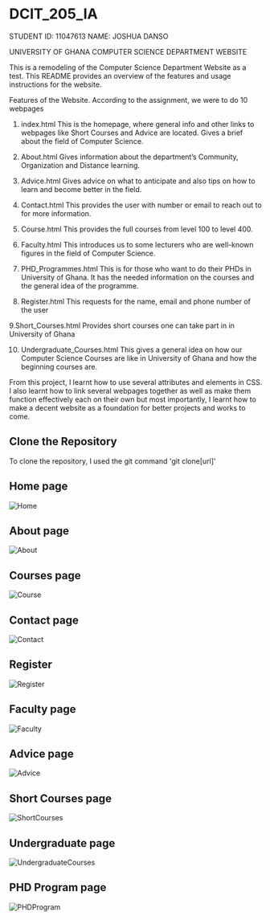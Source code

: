 # DCIT_205_IA

STUDENT ID: 11047613
NAME: JOSHUA DANSO

UNIVERSITY OF GHANA COMPUTER SCIENCE DEPARTMENT WEBSITE

This is a remodeling of the Computer Science Department Website as a test. This README provides an overview of the features and usage instructions for the website.

Features of the Website. According to the assignment, we were to do 10 webpages
1. index.html
This is the homepage, where general info and other links to webpages like Short Courses and Advice are located. Gives a brief about the field of Computer Science. 

2. About.html
Gives information about the department’s Community, Organization and Distance learning.

3. Advice.html
Gives advice on what to anticipate and also tips on how to learn and become better in the field.

4. Contact.html
This provides the user with number or email to reach out to for more information.

5. Course.html
This provides the full courses from level 100 to level 400.

6. Faculty.html
This introduces us to some lecturers who are well-known figures in the field of Computer Science. 

7. PHD_Programmes.html
This is for those who want to do their PHDs in University of Ghana. It has the needed information on the courses and the general idea of the programme.

8. Register.html
This requests for the name, email and phone number of the user

9.Short_Courses.html
Provides short courses one can take part in in University of Ghana

10. Undergraduate_Courses.html
This gives a general idea on how our Computer Science Courses are like in University of Ghana and how the beginning courses are.

From this project, I learnt how to use several attributes and elements in CSS.
I also learnt how to link several webpages together as well as make them function effectively each on their own but most importantly, I learnt how to make a decent website as a foundation for better projects and works to come.



## Clone the Repository
To clone the repository, I used the git command 'git clone[url]'


## Home page

![Home](https://github.com/JD-2104/11047613_DCIT205/blob/main/Home.jpeg)

## About page

![About](https://github.com/JD-2104/11047613_DCIT205/blob/main/About.jpeg)

## Courses page

![Course](https://github.com/JD-2104/11047613_DCIT205/blob/main/Courses.jpeg)

## Contact page

![Contact](https://github.com/JD-2104/11047613_DCIT205/blob/main/Contact.jpeg)

## Register 

![Register](https://github.com/JD-2104/11047613_DCIT205/blob/main/Register.jpeg)

## Faculty page

![Faculty](https://github.com/JD-2104/11047613_DCIT205/blob/main/Faculty.jpeg)

## Advice page

![Advice](https://github.com/JD-2104/11047613_DCIT205/blob/main/Advice.jpeg)

## Short Courses page

![ShortCourses](https://github.com/JD-2104/11047613_DCIT205/blob/main/Short%20Courses.jpeg)

## Undergraduate page

![UndergraduateCourses](https://github.com/JD-2104/11047613_DCIT205/blob/main/Undergraduate%20Courses.jpeg)

## PHD Program page

![PHDProgram](https://github.com/JD-2104/11047613_DCIT205/blob/main/PHD%20Program.jpeg)





